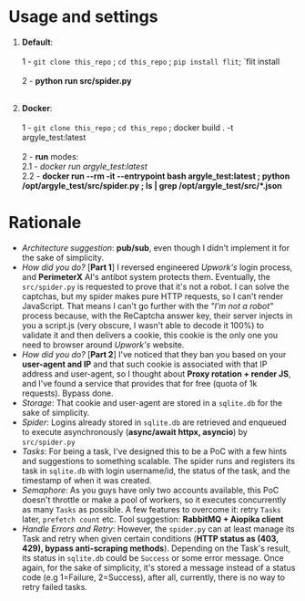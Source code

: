# Usage and settings
 1. **Default**:
      <br>
      <br>
      1 - `git clone this_repo` ; `cd this_repo` ; `pip install flit`; `flit install
      <br>
      <br>
      2 - **python run src/spider.py**
      <br>
      <br>

 2. **Docker**:
      <br>
      <br>
      1 - `git clone this_repo` ; `cd this_repo` ; docker build . -t argyle_test:latest
      <br>
      <br>
      2 - **run** modes:
            <br>
            2.1 - *docker run argyle_test:latest*
            <br>
            2.2 - **docker run --rm -it --entrypoint bash argyle_test:latest ; python /opt/argyle_test/src/spider.py ; ls | grep /opt/argyle_test/src/*.json**


# Rationale
- *Architecture suggestion*: **pub/sub**, even though I didn't implement it for the sake of simplicity. 
- *How did you do?* [**Part 1**]  I reversed engineered *Upwork's* login process, and **PerimeterX** AI's antibot system protects them. Eventually, the `src/spider.py` is requested to prove that it's not a robot. I can solve the captchas, but my spider makes pure HTTP requests, so I can't render JavaScript. That means I can't go further with the *"I'm not a robot"* process because, with the ReCaptcha answer key, their server injects in you a script.js (very obscure, I wasn't able to decode it 100%) to validate it and then delivers a cookie, this cookie is the only one you need to browser around *Upwork's* website.
- *How did you do?* [**Part 2**] I've noticed that they ban you based on your **user-agent and IP** and that such cookie is associated with that IP address and user-agent, so I thought about **Proxy rotation + render JS**, and I've found a service that provides that for free (quota of 1k requests). Bypass done.
- *Storage*: That cookie and user-agent are stored in a `sqlite.db` for the sake of simplicity.
- *Spider*: Logins already stored in `sqlite.db` are retrieved and enqueued to execute asynchronously (**async/await httpx, asyncio**) by `src/spider.py`
- *Tasks*: For being a task, I've designed this to be a PoC with a few hints and suggestions to something scalable. The spider runs and registers its task in `sqlite.db` with login username/id, the status of the task, and the timestamp of when it was created.
- *Semaphore*: As you guys have only two accounts available, this PoC doesn't throttle or make a pool of workers, so it executes concurrently as many `Tasks` as possible. A few features to overcome it: retry `Tasks` later, `prefetch count` etc. Tool suggestion: **RabbitMQ + Aiopika client**
- *Handle Errors and Retry*: However, the `spider.py` can at least manage its Task and retry when given certain conditions (**HTTP status as (403, 429), bypass anti-scraping methods**). Depending on the Task's result, its status in `sqlite.db` could be `Success` or some error message. Once again, for the sake of simplicity, it's stored a message instead of a status code (e.g 1=Failure, 2=Success), after all, currently, there is no way to retry failed tasks.
